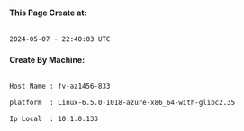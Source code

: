 
   
#### This Page Create at:

```bash

2024-05-07 - 22:40:03 UTC

```

#### Create By Machine:

```bash

Host Name : fv-az1456-833

platform  : Linux-6.5.0-1018-azure-x86_64-with-glibc2.35

Ip Local  : 10.1.0.133

```


